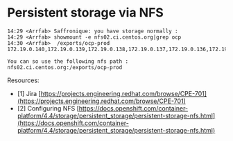 # Persistent storage via NFS

```
14:29 <Arrfab> Saffronique: you have storage normally :
14:29 <Arrfab> showmount -e nfs02.ci.centos.org|grep ocp
14:30 <Arrfab>  /exports/ocp-prod  172.19.0.140,172.19.0.139,172.19.0.138,172.19.0.137,172.19.0.136,172.19.0.135,172.19.0.134

You can so use the following nfs path : nfs02.ci.centos.org:/exports/ocp-prod
```

Resources:
*   [1] Jira [https://projects.engineering.redhat.com/browse/CPE-701](https://projects.engineering.redhat.com/browse/CPE-701)
*   [2] Configuring NFS [https://docs.openshift.com/container-platform/4.4/storage/persistent_storage/persistent-storage-nfs.html](https://docs.openshift.com/container-platform/4.4/storage/persistent_storage/persistent-storage-nfs.html)
